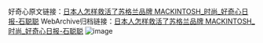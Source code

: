 好奇心原文链接：[日本人怎样救活了苏格兰品牌 MACKINTOSH_时尚_好奇心日报-石聪聪](https://www.qdaily.com/articles/8871.html)
WebArchive归档链接：[日本人怎样救活了苏格兰品牌 MACKINTOSH_时尚_好奇心日报-石聪聪](http://web.archive.org/web/20190623153612/https://www.qdaily.com/articles/8871.html)
![image](http://ww3.sinaimg.cn/large/007d5XDpgy1g3ve1q4wy1j30u0578e81)